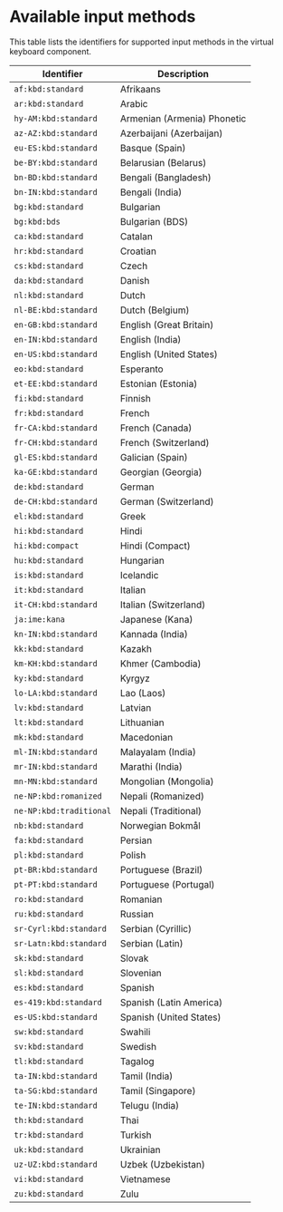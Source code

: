 # Available input methods

This table lists the identifiers for supported input methods in the virtual keyboard component.

|Identifier|Description|
|-|-|
|`af:kbd:standard` | Afrikaans
|`ar:kbd:standard` | Arabic
|`hy-AM:kbd:standard` | Armenian (Armenia) Phonetic
|`az-AZ:kbd:standard` | Azerbaijani (Azerbaijan)
|`eu-ES:kbd:standard` | Basque (Spain)
|`be-BY:kbd:standard` | Belarusian (Belarus)
|`bn-BD:kbd:standard` | Bengali (Bangladesh)
|`bn-IN:kbd:standard` | Bengali (India)
|`bg:kbd:standard` | Bulgarian
|`bg:kbd:bds` | Bulgarian (BDS)
|`ca:kbd:standard` | Catalan
|`hr:kbd:standard` | Croatian
|`cs:kbd:standard` | Czech
|`da:kbd:standard` | Danish
|`nl:kbd:standard` | Dutch
|`nl-BE:kbd:standard` | Dutch (Belgium)
|`en-GB:kbd:standard` | English (Great Britain)
|`en-IN:kbd:standard` | English (India)
|`en-US:kbd:standard` | English (United States)
|`eo:kbd:standard` | Esperanto
|`et-EE:kbd:standard` | Estonian (Estonia)
|`fi:kbd:standard` | Finnish
|`fr:kbd:standard` | French
|`fr-CA:kbd:standard` | French (Canada)
|`fr-CH:kbd:standard` | French (Switzerland)
|`gl-ES:kbd:standard` | Galician (Spain)
|`ka-GE:kbd:standard` | Georgian (Georgia)
|`de:kbd:standard` | German
|`de-CH:kbd:standard` | German (Switzerland)
|`el:kbd:standard` | Greek
|`hi:kbd:standard` | Hindi
|`hi:kbd:compact` | Hindi (Compact)
|`hu:kbd:standard` | Hungarian
|`is:kbd:standard` | Icelandic
|`it:kbd:standard` | Italian
|`it-CH:kbd:standard` | Italian (Switzerland)
|`ja:ime:kana` | Japanese (Kana)
|`kn-IN:kbd:standard` | Kannada (India)
|`kk:kbd:standard` | Kazakh
|`km-KH:kbd:standard` | Khmer (Cambodia)
|`ky:kbd:standard` | Kyrgyz
|`lo-LA:kbd:standard` | Lao (Laos)
|`lv:kbd:standard` | Latvian
|`lt:kbd:standard` | Lithuanian
|`mk:kbd:standard` | Macedonian
|`ml-IN:kbd:standard` | Malayalam (India)
|`mr-IN:kbd:standard` | Marathi (India)
|`mn-MN:kbd:standard` | Mongolian (Mongolia)
|`ne-NP:kbd:romanized` | Nepali (Romanized)
|`ne-NP:kbd:traditional` | Nepali (Traditional)
|`nb:kbd:standard` | Norwegian Bokmål
|`fa:kbd:standard` | Persian
|`pl:kbd:standard` | Polish
|`pt-BR:kbd:standard` | Portuguese (Brazil)
|`pt-PT:kbd:standard` | Portuguese (Portugal)
|`ro:kbd:standard` | Romanian
|`ru:kbd:standard` | Russian
|`sr-Cyrl:kbd:standard` | Serbian (Cyrillic)
|`sr-Latn:kbd:standard` | Serbian (Latin)
|`sk:kbd:standard` | Slovak
|`sl:kbd:standard` | Slovenian
|`es:kbd:standard` | Spanish
|`es-419:kbd:standard` | Spanish (Latin America)
|`es-US:kbd:standard` | Spanish (United States)
|`sw:kbd:standard` | Swahili
|`sv:kbd:standard` | Swedish
|`tl:kbd:standard` | Tagalog
|`ta-IN:kbd:standard` | Tamil (India)
|`ta-SG:kbd:standard` | Tamil (Singapore)
|`te-IN:kbd:standard` | Telugu (India)
|`th:kbd:standard` | Thai
|`tr:kbd:standard` | Turkish
|`uk:kbd:standard` | Ukrainian
|`uz-UZ:kbd:standard` | Uzbek (Uzbekistan)
|`vi:kbd:standard` | Vietnamese
|`zu:kbd:standard` | Zulu